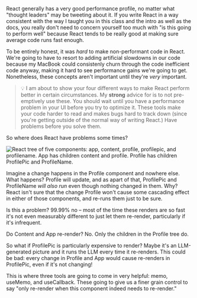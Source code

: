React generally has a very good performance profile, no matter what "thought leaders" may be tweeting about it. If you write React in a way consistent with the way I taught you in this class and the intro as well as the docs, you really don't need to concern yourself too much with "is this going to perform well" because React tends to be really good at making sure average code runs fast enough.

To be entirely honest, it was _hard_ to make non-performant code in React. We're going to have to resort to adding artificial slowdowns in our code because my MacBook could consistenly churn through the code inefficient code anyway, making it hard to see performance gains we're going to get. Nonetheless, these concepts aren't important until they're _very_ important.

> 💡 I am about to show your four different ways to make React perform better in certain circumstances. My **strong** advice for is to not pre-emptively use these. You should wait until you have a performance problem in your UI before you try to optimize it. These tools make your code harder to read and makes bugs hard to track down (since you're getting outside of the normal way of writing React.) Have problems before you solve them.

So where does React have problems some times?

![React tree of five components: app, content, profile, profilepic, and profilename. App has children content and profile. Profile has children ProfilePic and ProfileName.](/images/profile.png)

Imagine a change happens in the Profile component and nowhere else. What happens? Profile will update, and as apart of that, ProfilePic and ProfileName _will also run_ even though nothing changed in them. Why? React isn't sure that the change Profile won't cause some cascading effect in either of those components, and re-runs them just to be sure.

Is this a problem? 99.99% no – most of the time these renders are so fast it's not even measurably different to just let them re-render, particularly if it's infrequent.

Do Content and App re-render? No. Only the children in the Profile tree do.

So what if ProfilePic is particularly expensive to render? Maybe it's an LLM-generated picture and it runs the LLM every time it re-renders. This could be bad: every change in Profile and App would cause re-renders in ProfilePic, even if it's not changing!

This is where three tools are going to come in very helpful: memo, useMemo, and useCallback. These going to give us a finer grain control to say "only re-render when this component indeed needs to re-render."
